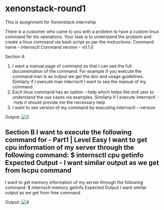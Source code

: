 # xenonstack-round1

This is assignment for Xenonstack internship 

There is a customer who came to you with a problem to have a custom linux
command for his operations. Your task is to understand the problem and create a linux
command via bash script as per the instructions.
Command name - internsctl
Command version - v0.1.0


Section A
1. I want a manual page of command so that I can see the full documentation of the command.
For example if you execute the command
man ls
as output we get the doc and usage guidelines. Similarly if I execute man internsctl I want
to see the manual of my command.
2. Each linux command has an option --help which helps the end user to understand the use
cases via examples. Similarly if I execute internsctl --help it should provide me the
necessary help
3. I want to see version of my command by executing
internsctl --version

Output:
![2](https://github.com/Yashwanthreddy711/xenonstack-round1/assets/99392805/c9466396-429b-4b82-938b-6c25c796f24b)

Section B
I want to execute the following command for -
Part1 | Level Easy
I want to get cpu information of my server through the following command:
$ internsctl cpu getinfo
Expected Output -
I want similar output as we get from lscpu command
---
I want to get memory information of my server through the following command:
$ internsctl memory getinfo
Expected Output
I want similar output as we get from free command

Output:
![4](https://github.com/Yashwanthreddy711/xenonstack-round1/assets/99392805/ac86e309-6628-4fab-8653-dedb6a8b08a7)



